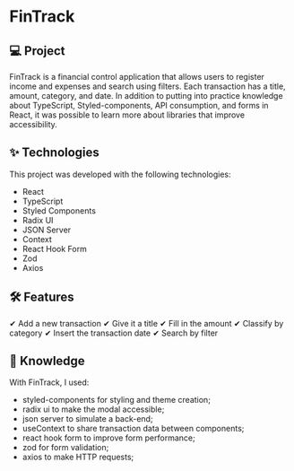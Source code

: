 # FinTrack

## 💻 Project
FinTrack is a financial control application that allows users to register income and expenses and search using filters. Each transaction has a title, amount, category, and date. In addition to putting into practice knowledge about TypeScript, Styled-components, API consumption, and forms in React, it was possible to learn more about libraries that improve accessibility.

## ✨ Technologies
This project was developed with the following technologies:

- React
- TypeScript
- Styled Components
- Radix UI
- JSON Server
- Context
- React Hook Form
- Zod
- Axios

## 🛠 Features
✔ Add a new transaction
✔ Give it a title
✔ Fill in the amount
✔ Classify by category
✔ Insert the transaction date
✔ Search by filter

## 📖 Knowledge
With FinTrack, I used:

- styled-components for styling and theme creation;
- radix ui to make the modal accessible;
- json server to simulate a back-end;
- useContext to share transaction data between components;
- react hook form to improve form performance;
- zod for form validation;
- axios to make HTTP requests;
